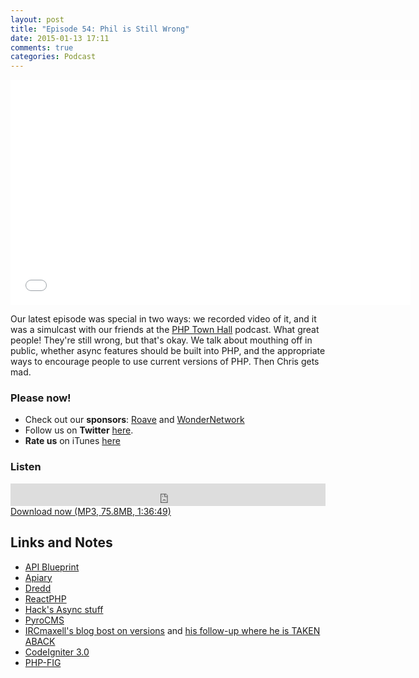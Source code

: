 ```yaml
---
layout: post
title: "Episode 54: Phil is Still Wrong"
date: 2015-01-13 17:11
comments: true
categories: Podcast
---
```


<iframe width="640" height="360" src="//www.youtube-nocookie.com/embed/FfVZ_Erl0DU" frameborder="0" allowfullscreen></iframe>

Our latest episode was special in two ways: we recorded video of it, and it was a simulcast with our friends at the [PHP Town Hall](http://phptownhall.com/) podcast. What great people! They're still wrong, but that's okay. We talk about mouthing off in public, whether async features should be built into PHP, and the appropriate ways to encourage people to use current versions of PHP. Then Chris gets mad.

### Please now!

* Check out our **sponsors**: [Roave](http://roave.com/) and [WonderNetwork](https://wondernetwork.com/)
* Follow us on **Twitter** [here](https://twitter.com/dev_hell).
* **Rate us** on iTunes [here](http://itunes.apple.com/us/podcast/dev-hell/id489840699)

### Listen

<iframe frameborder="0" height="36px" scrolling="no" seamless src="https://simplecast.com/e/35314?style=dark" width="100%"></iframe>
<a href="http://audio.simplecast.com/35314.mp3" rel="enclosure">Download now (MP3, 75.8MB, 1:36:49)</a>

## Links and Notes

- [API Blueprint](http://apiblueprint.org/)
- [Apiary](http://apiary.io/)
- [Dredd](https://github.com/apiaryio/dredd)
- [ReactPHP](http://reactphp.org/)
- [Hack's Async stuff](http://hhvm.com/blog/7091/async-cooperative-multitasking-for-hack)
- [PyroCMS](https://www.pyrocms.com/)
- [IRCmaxell's blog bost on versions](http://blog.ircmaxell.com/2014/12/on-php-version-requirements.html) and [his follow-up where he is TAKEN ABACK](http://blog.ircmaxell.com/2014/12/being-responsible-developer.html)
- [CodeIgniter 3.0](http://www.codeigniter.com/userguide3/)
- [PHP-FIG](http://www.php-fig.org/)

